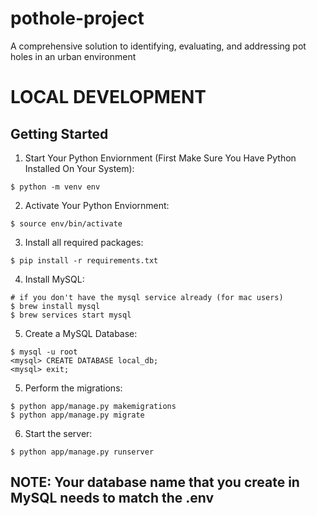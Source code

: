 # pothole-project
A comprehensive solution to identifying, evaluating, and addressing pot holes in an urban environment 

# LOCAL DEVELOPMENT
## Getting Started
1. Start Your Python Enviornment (First Make Sure You Have Python Installed On Your System):
```shell
$ python -m venv env
```
2. Activate Your Python Enviornment:
```shell
$ source env/bin/activate
```
3. Install all required packages:
```shell
$ pip install -r requirements.txt
```
4. Install MySQL:
```shell
# if you don't have the mysql service already (for mac users)
$ brew install mysql
$ brew services start mysql
```
5. Create a MySQL Database:
```shell
$ mysql -u root
<mysql> CREATE DATABASE local_db;
<mysql> exit;
```
5. Perform the migrations:
```shell
$ python app/manage.py makemigrations
$ python app/manage.py migrate
```
6. Start the server:
```shell
$ python app/manage.py runserver
```

## NOTE: Your database name that you create in MySQL needs to match the .env
